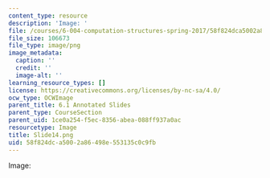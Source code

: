 ```yaml
---
content_type: resource
description: 'Image: '
file: /courses/6-004-computation-structures-spring-2017/58f824dca5002a86498e553135c0c9fb_Slide14.png
file_size: 106673
file_type: image/png
image_metadata:
  caption: ''
  credit: ''
  image-alt: ''
learning_resource_types: []
license: https://creativecommons.org/licenses/by-nc-sa/4.0/
ocw_type: OCWImage
parent_title: 6.1 Annotated Slides
parent_type: CourseSection
parent_uid: 1ce0a254-f5ec-8356-abea-088ff937a0ac
resourcetype: Image
title: Slide14.png
uid: 58f824dc-a500-2a86-498e-553135c0c9fb
---
```

Image: 